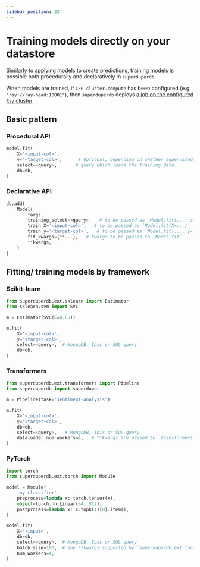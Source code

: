 ```yaml
---
sidebar_position: 23
---
```


# Training models directly on your datastore

Similarly to [applying models to create predictions](./apply_models.md), training models is possible both procedurally and declaratively in `superduperdb`.

When models are trained, if `CFG.cluster.compute` has been configured (e.g. `"ray://ray-head:10001"`), then `superduperdb` deploys [a job on the configured `Ray` cluster](../production/non_blocking_ray_jobs.md)

## Basic pattern

### Procedural API

```python
model.fit(
    X='<input-col>',
    y='<target-col>',      # Optional, depending on whether supervised/ unsupervised,
    select=<query>,       # query which loads the training data
    db=db,
)
```

### Declarative API

```python
db.add(
    Model(
        *args, 
        training_select=<query>,   # to be passed as `Model.fit(..., select=...)`
        train_X='<input-col>',   # to be passed as `Model.fit(X=...)`
        train_y='<target-col>',   # to be passed as `Model.fit(..., y=...)`
        fit_kwargs={**...},   # kwargs to be passed to `Model.fit`
        **kwargs,
    )
)
```

## Fitting/ training models by framework

### Scikit-learn

```python
from superduperdb.ext.sklearn import Estimator
from sklearn.svm import SVC

m = Estimator(SVC(C=0.05))

m.fit(
    X='<input-col>',
    y='<target-col>',
    select=<query>,  # MongoDB, Ibis or SQL query
    db=db,
)
```

### Transformers

```python
from superduperdb.ext.transformers import Pipeline
from superduperdb import superduper

m = Pipeline(task='sentiment-analysis')

m.fit(
    X='<input-col>',
    y='<target-col>',
    db=db,
    select=<query>,   # MongoDB, Ibis or SQL query
    dataloader_num_workers=4,   # **kwargs are passed to `transformers.TrainingArguments`
)
```

### PyTorch

```python
import torch
from superduperdb.ext.torch import Module

model = Module(
    'my-classifier',
    preprocess=lambda x: torch.tensor(x),
    object=torch.nn.Linear(64, 512),
    postprocess=lambda x: x.topk(1)[0].item(),
)

model.fit(
    X='<input>',
    db=db,
    select=<query>,  # MongoDB, Ibis or SQL query
    batch_size=100,  # any **kwargs supported by `superduperdb.ext.torch.TorchTrainerConfiguration`
    num_workers=4,
)
```